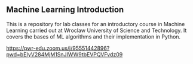 ## Machine Learning Introduction
This is a repository for lab classes for an introductory course in Machine Learning carried out at Wroclaw University of Science and Technology. It covers the bases of ML algorithms and their implementation in Python.

https://pwr-edu.zoom.us/j/95551442896?pwd=bEIyV284MjM1SnJIWW9tbEVPQVFvdz09